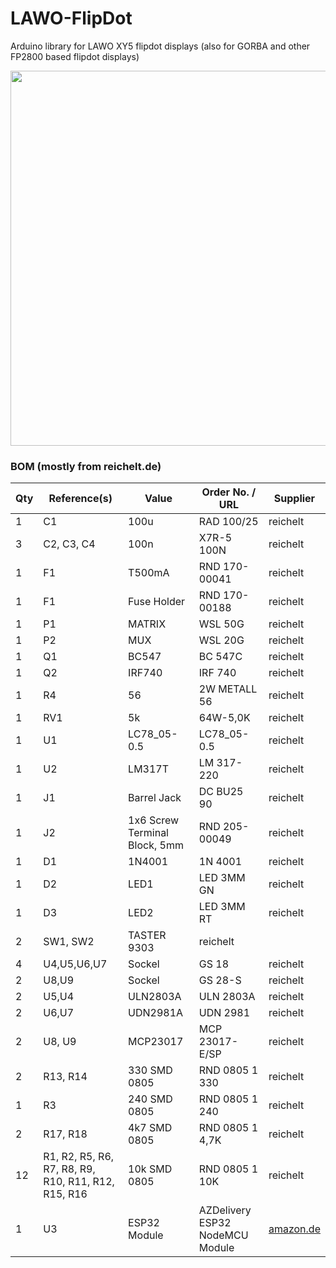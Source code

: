 # LAWO-FlipDot
Arduino library for LAWO XY5 flipdot displays (also for GORBA and other FP2800 based flipdot displays)

<img src="https://raw.githubusercontent.com/jp112sdl/LAWO-FlipDot/master/images/LAWO_ESP32.png" width=600 />

### BOM (mostly from reichelt.de)


| Qty	| Reference(s)	| Value |	Order No. / URL	| Supplier
|------|------------|---------------|-------------|-------------|
|1|	C1	|100u	|RAD 100/25|	reichelt
|3 |	C2, C3, C4|100n|	X7R-5 100N	|reichelt
|1|	F1	|T500mA	|RND 170-00041	|reichelt
|1|	F1	|Fuse Holder |RND 170-00188 |reichelt
|1|P1	|MATRIX	|WSL 50G	|reichelt
|1|P2	|MUX|	WSL 20G	|reichelt
|1|Q1	|BC547|	BC 547C	|reichelt
|1|Q2	|IRF740	|IRF 740	|reichelt
|1|	R4|	56|	2W METALL 56	|reichelt
|1|	RV1|	5k|	64W-5,0K|	reichelt
|1	|U1|LC78_05-0.5	|LC78_05-0.5	|reichelt
|1|	U2	|LM317T	|LM 317-220	|reichelt
|1| J1 | Barrel Jack | DC BU25 90|reichelt
|1| J2 | 1x6 Screw Terminal Block, 5mm | RND 205-00049 |reichelt
|1| D1| 1N4001 | 1N 4001|reichelt|
|1| D2| LED1 | LED 3MM GN |reichelt|
|1| D3| LED2 | LED 3MM RT|reichelt
|2| SW1, SW2| TASTER 9303 | reichelt
|4| U4,U5,U6,U7	|Sockel	|GS 18	|reichelt
|2|U8,U9	|Sockel	|GS 28-S	|reichelt
|2| U5,U4	|ULN2803A	|ULN 2803A|	reichelt
|2	|U6,U7	|UDN2981A	|UDN 2981	|reichelt
|2| U8, U9 | MCP23017 | MCP 23017-E/SP | reichelt
|2| R13, R14 | 330 SMD 0805 | RND 0805 1 330 | reichelt
|1| R3 | 240 SMD 0805 | RND 0805 1 240 | reichelt
|2| R17, R18 | 4k7 SMD 0805 | RND 0805 1 4,7K  | reichelt
|12| R1, R2, R5, R6, R7, R8, R9, R10, R11, R12, R15, R16 | 10k SMD 0805 | RND 0805 1 10K  | reichelt
| 1 | U3 | ESP32 Module | AZDelivery ESP32 NodeMCU Module | [amazon.de](https://www.amazon.de/AZDelivery-NodeMCU-Development-Nachfolgermodell-ESP8266/dp/B071P98VTG/ref=sxts_sxwds-bia-wc-p13n1_0)
